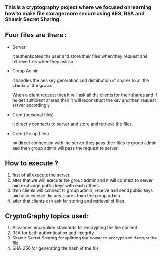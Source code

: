 <h3>This is a cryptography project where we focused on learning how to make file storage more secure using AES, RSA and Shamir Secret Sharing.</h3>

<h2>Four files are there :</h2>
<ul>
  <li>Server</li> 
  <p>it authenticates the user and store their files when they request and retrieve files when they ask so</p>
  <li>Group Admin</li> 
  <p>it handles the aes key generation and distribution of shares to all the clients of the group.</p>
  <p>When a client request then it will ask all the clients for their shares and if he get sufficient shares then it will reconstruct the key and then request server accordingly.</p>
  <li>Client(personal files)</li>
  <p>it directly connects to server and store and retrieve the files.</p>
  <li>Client(Group files)</li>
  <p>no direct connection with the server they pass their files to group admin and then group admin will pass the request to server.</p>
</ul>

<h2>How to execute ?</h2>
<ol>
  <li>first of all execute the server.</li>
  <li>after that we will execute the group admin and it will connect to server and exchange public keys with each others.</li>
  <li>then clients will connect to group admin, receive and send public keys and also receive the aes shares from the group admin.</li>
  <li>atfer that clients can ask for storing and retrieval of files.</li>
</ol>



<h2>CryptoGraphy topics used:</h2>
<ol>
  <li>Advanced encryption standards for encrypting the file content</li>
  <li>RSA for both authentication and integrity </li>
  <li>Shamir Secret Sharing for splitting the power to encrypt and decrypt the file</li>
  <li>SHA-256 for generating the hash of the file.</li>
</ol>
